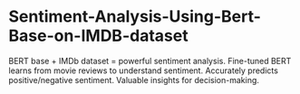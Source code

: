 # Sentiment-Analysis-Using-Bert-Base-on-IMDB-dataset
 BERT base + IMDb dataset = powerful sentiment analysis. Fine-tuned BERT learns from movie reviews to understand sentiment. Accurately predicts positive/negative sentiment. Valuable insights for decision-making.
